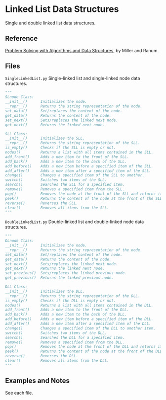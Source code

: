 # Linked List Data Structures

Single and double linked list data structures.

## Reference

[Problem Solving with Algorithms and Data Structures](https://runestone.academy/runestone/books/published/pythonds/index.html), by Miller and Ranum.

## Files

`SingleLinkedList.py` Single-linked list and single-linked node data structures.

```python
"""
SLnode Class:
__init__()      Initializes the node.
__repr__()      Returns the string representation of the node.
set_data()      Set/replaces the content of the node.
get_data()      Returns the content of the node.
set_next()      Sets/replaces the linked next node.
get_next()      Returns the linked next node.

SLL Class:
__init__()      Initializes the SLL.
__repr__()      Returns the string representation of the SLL.
is_empty()      Checks if the SLL is empty or not.
nodes()         Returns a list with all items contained in the SLL.
add_front()     Adds a new item to the front of the SLL.
add_back()      Adds a new item to the back of the SLL.
add_before()    Adds a new item before a specified item of the SLL.
add_after()     Adds a new item after a specified item of the SLL.
change()        Changes a specified item of the SLL to another.
switch()        Switches two items of the SLL.
search()        Searches the SLL for a specified item.
remove()        Removes a specified item from the SLL.
pop()           Removes the node at the front of the SLL and returns its content.
peek()          Returns the content of the node at the front of the SLL.
reverse()       Reverses the SLL.
clear()         Removes all items from the SLL.
"""
```

`DoubleLinkedList.py` Double-linked list and double-linked node data structures.

```python
"""
DLnode Class:
__init__()      Initializes the node.
__repr__()      Returns the string representation of the node.
set_data()      Set/replaces the content of the node.
get_data()      Returns the content of the node.
set_next()      Sets/replaces the linked next node.
get_next()      Returns the linked next node.
set_previous()  Sets/replaces the linked previous node.
get_previous()  Returns the linked previous node.

DLL Class:
__init__()      Initializes the DLL.
__repr__()      Returns the string representation of the DLL.
is_empty()      Checks if the DLL is empty or not.
nodes()         Returns a list with all items contained in the DLL.
add_front()     Adds a new item to the front of the DLL.
add_back()      Adds a new item to the back of the DLL.
add_before()    Adds a new item before a specified item of the DLL.
add_after()     Adds a new item after a specified item of the DLL.
change()        Changes a specified item of the DLL to another item.
switch()        Switches two items of the DLL.
search()        Searches the DLL for a specified item.
remove()        Removes a specified item from the DLL.
pop()           Removes the node at the front of the DLL and returns its content.
peek()          Returns the content of the node at the front of the DLL.
reverse()       Reverses the DLL.
clear()         Removes all items from the DLL.
"""
```

## Examples and Notes

See each file.
